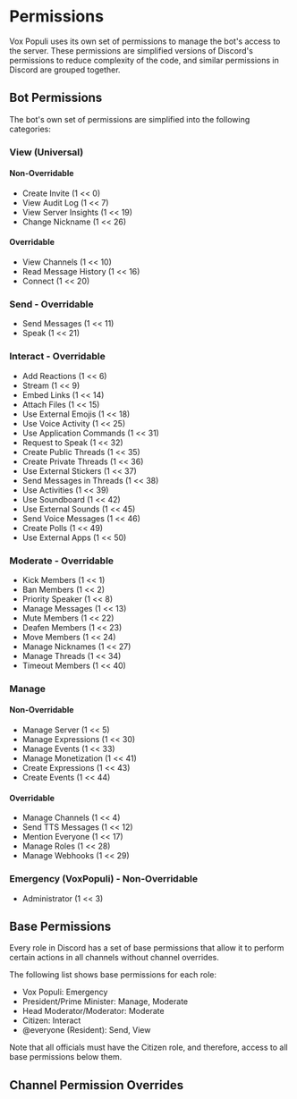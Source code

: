 # Permissions

Vox Populi uses its own set of permissions to manage the bot's access to the server.
These permissions are simplified versions of Discord's permissions to reduce complexity of the code, and similar permissions in Discord are grouped together.

## Bot Permissions

The bot's own set of permissions are simplified into the following categories:
### View (Universal)
#### Non-Overridable
- Create Invite (1 << 0)
- View Audit Log (1 << 7)
- View Server Insights (1 << 19)
- Change Nickname (1 << 26)

#### Overridable
- View Channels (1 << 10)
- Read Message History (1 << 16)
- Connect (1 << 20)

### Send - Overridable
- Send Messages (1 << 11)
- Speak (1 << 21)

### Interact - Overridable
- Add Reactions (1 << 6)
- Stream (1 << 9)
- Embed Links (1 << 14)
- Attach Files (1 << 15)
- Use External Emojis (1 << 18)
- Use Voice Activity (1 << 25)
- Use Application Commands (1 << 31)
- Request to Speak (1 << 32)
- Create Public Threads (1 << 35)
- Create Private Threads (1 << 36)
- Use External Stickers (1 << 37)
- Send Messages in Threads (1 << 38)
- Use Activities (1 << 39)
- Use Soundboard (1 << 42)
- Use External Sounds (1 << 45)
- Send Voice Messages (1 << 46)
- Create Polls (1 << 49)
- Use External Apps (1 << 50)

### Moderate - Overridable
- Kick Members (1 << 1)
- Ban Members (1 << 2)
- Priority Speaker (1 << 8)
- Manage Messages (1 << 13)
- Mute Members (1 << 22)
- Deafen Members (1 << 23)
- Move Members (1 << 24)
- Manage Nicknames (1 << 27)
- Manage Threads (1 << 34)
- Timeout Members (1 << 40)

### Manage
#### Non-Overridable
- Manage Server (1 << 5)
- Manage Expressions (1 << 30)
- Manage Events (1 << 33)
- Manage Monetization (1 << 41)
- Create Expressions (1 << 43)
- Create Events (1 << 44)

#### Overridable
- Manage Channels (1 << 4)
- Send TTS Messages (1 << 12)
- Mention Everyone (1 << 17)
- Manage Roles (1 << 28)
- Manage Webhooks (1 << 29)

### Emergency (VoxPopuli) - Non-Overridable
- Administrator (1 << 3)

## Base Permissions

Every role in Discord has a set of base permissions that allow it to perform certain actions in all channels without channel overrides.

The following list shows base permissions for each role:
- Vox Populi: Emergency
- President/Prime Minister: Manage, Moderate
- Head Moderator/Moderator: Moderate
- Citizen: Interact
- @everyone (Resident): Send, View

Note that all officials must have the Citizen role, and therefore, access to all base permissions below them.

## Channel Permission Overrides